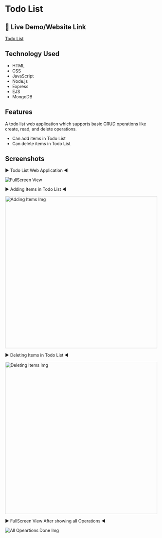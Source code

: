 
# Todo List


## 🔗 Live Demo/Website Link
[ Todo List ](https://todolist-g9wn.onrender.com)


## Technology Used
- HTML
- CSS
- JavaScript
- Node.js 
- Express
- EJS
- MongoDB


## Features
A todo list web application which supports basic CRUD operations like create, read, and delete operations.


- Can add items in Todo List
- Can delete items in Todo List



## Screenshots


▶ Todo List Web Application ◀ 

![FullScreen View](https://drive.google.com/uc?export=view&id=1wNOldMkqerKs_kkgN_-YLNWAg5R0cH2_)
 



▶ Adding Items in Todo List ◀

<img src="https://drive.google.com/uc?export=view&id=1iJieUY28sKM8HUR_ZKhyEv-aiNX4U_dC" alt="Adding Items Img" width="500px">



▶ Deleting Items in Todo List ◀


<img src="https://drive.google.com/uc?export=view&id=1porxAUnX4u0eWN_YyimSQu7NiTh3yAXS" alt="Deleting Items Img" width="500px">

▶ FullScreen View After showing all Operations ◀

![All Opeartions Done Img](https://drive.google.com/uc?export=view&id=17Q_MuugF277xATRKyGYiBiAgGyebNnqD)
